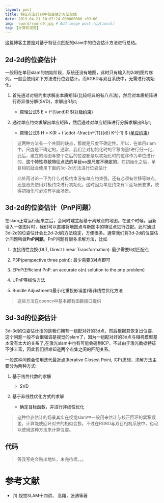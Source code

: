 ```yaml
---
layout: post
title: 特征点法slam中位姿估计方法总结 
date: 2019-04-21 10:07:24.000000000 +09:00
img:  sword/sword9.jpg # Add image post (optional)
tag: [计算机视觉]
---
```


这篇博客主要是对基于特征点匹配的slam中的位姿估计方法进行总结。

## 2d-2d的位姿估计
一般用在单目slam的初始阶段，系统还没有地图，此时只有输入的2d的图片序列。一般会使用如下方法进行位姿估计。而RGBD与双目系统中，无需进行初始化。

1. 首先通过对极约束求解出本质矩阵(比较经典的有八点法)，然后对本质矩阵进行奇异值分解(SVD)，求解出R与t;
    - 原理公式$ E = t^{\land}R $([对极约束](https://xhy3054.github.io/epipolar-geometry/))

2. 通过单应约束求解出单应矩阵，然后通过对单应矩阵进行分解求解出R与t;
    - 原理公式$ H = K(R + t \cdot -\frac{n^{T}}{d}) K^{-1} $ ([单应约束](https://xhy3054.github.io/Homography-matrix/))

> 这两种方法有一个共同的缺点，那就是尺度不确定性。所以，在单目slam中，尺度是不确定的，通常，我们会对初始化时的平移向量t进行归一化，此后，建立的地图与整个之后的位姿都是以初始化时的位移作为单位进行的。**这个特性导致特征点法的单目vo是尺度不确定的**。在初始化之后，单目相机就会使用下面的3d-2d方法进行位姿估计

> 此处再讨论一下为什么对极约束没有单应约束强，还有必须有位移等缺点，还是首先使用对极约束进行初始化。这时因为单应约束有平面场景要求，使得初始化时必须有平面场景。

## 3d-2d的位姿估计（PnP问题）
在slam正常运行起来之后，会同时建立起基于离散点的地图。在这个时候，当新读入一张图片时，我们可以直接将地图点与新图中的特征点进行匹配。此时通过3d-2d的位姿估计会比2d-2d的方法稳定，方便很多。通常我们将3d-2d的位姿估计问题叫做**PnP问题**。PnP问题有很多求解方法，比如

1. 直接线性变换(DLT, Direct Linear Transformation): 最少需要6对匹配点

2. P3P(perspective three point): 最少需要3对点即可

3. EPnP(Efficient PnP: an accurate o(n) solution to the pnp problem)

4. UPnP等线性方法

5. Bundle Adjustment(最小化重投影误差)等非线性优化方法

> 这些方法在opencv中基本都有函数接口提供

## 3d-3d的位姿估计
3d-3d的位姿估计指的是我们拥有一组配对好的3d点，然后根据其恢复出位姿，这个问题一般不会很强调是视觉的slam了，因为一组配对好的3d点与相机模型基本没有太大的关系了,在激光slam中也有可能会碰到ICP，不过由于激光数据特征不够丰富，因此我们很难知道两个点集之间的匹配关系。

一般这种问题会使用迭代最近点(Iterative Closest Point, ICP)思想，求解方法主要分为两种方式:
1. 基于线性代数的求解
    - SVD

2. 基于非线性优化方式的求解
    - 确定目标函数，并进行非线性优化

> 这种位姿估计的场景其实在视觉slam中一般用来估计与校正回环的累积误差，计算能使回环对齐的相似变换。不过在RGBD与双目相机系统中，也可以使用这种方法来计算位姿。

## 代码
> 等我写完会贴出地址，未完待续。。。

# 参考文献
- [1] 视觉SLAM十四讲， 高翔，张涛等著

